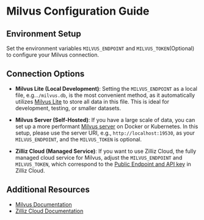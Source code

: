 # Milvus Configuration Guide

## Environment Setup

Set the environment variables `MILVUS_ENDPOINT` and `MILVUS_TOKEN`(Optional) to configure your Milvus connection.

## Connection Options

- **Milvus Lite (Local Development)**: Setting the `MILVUS_ENDPOINT` as a local file, e.g.`./milvus.db`, is the most convenient method, as it automatically utilizes [Milvus Lite](https://milvus.io/docs/milvus_lite.md) to store all data in this file. This is ideal for development, testing, or smaller datasets.

- **Milvus Server (Self-Hosted)**: If you have a large scale of data, you can set up a more performant [Milvus server](https://milvus.io/docs/install_standalone-docker-compose.md) on Docker or Kubernetes. In this setup, please use the server URI, e.g., `http://localhost:19530`, as your `MILVUS_ENDPOINT`, and the `MILVUS_TOKEN` is optional.

- **Zilliz Cloud (Managed Service)**: If you want to use Zilliz Cloud, the fully managed cloud service for Milvus, adjust the `MILVUS_ENDPOINT` and `MILVUS_TOKEN`, which correspond to the [Public Endpoint and API key](https://docs.zilliz.com/docs/byoc/quick-start#free-cluster-details) in Zilliz Cloud.

## Additional Resources

- [Milvus Documentation](https://milvus.io/docs)
- [Zilliz Cloud Documentation](https://docs.zilliz.com/)
